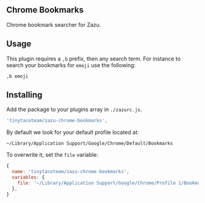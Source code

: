 ## Chrome Bookmarks

Chrome bookmark searcher for Zazu.

## Usage

This plugin requires a `,b` prefix, then any search term. For instance to search
your bookmarks for `emoji` use the following:

~~~
,b emoji
~~~

## Installing

Add the package to your plugins array in `./zazurc.js`.

~~~ javascript
'tinytacoteam/zazu-chrome-bookmarks',
~~~

By default we look for your default profile located at:

~~~
~/Library/Application Support/Google/Chrome/Default/Bookmarks
~~~

To overwrite it, set the `file` variable:

~~~ javascript
{
  name: 'tinytacoteam/zazu-chrome-bookmarks',
  variables: {
    file: '~/Library/Application Support/Google/Chrome/Profile 1/Bookmarks',
  },
}
~~~
